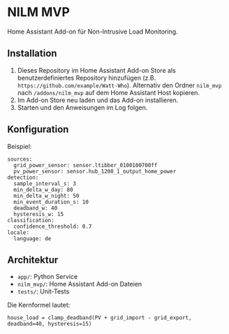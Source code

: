 # NILM MVP

Home Assistant Add-on für Non-Intrusive Load Monitoring.

## Installation
1. Dieses Repository im Home Assistant Add-on Store als benutzerdefiniertes Repository hinzufügen (z.B. `https://github.com/example/Watt-Who`). Alternativ den Ordner `nilm_mvp` nach `/addons/nilm_mvp` auf dem Home Assistant Host kopieren.
2. Im Add-on Store neu laden und das Add-on installieren.
3. Starten und den Anweisungen im Log folgen.

## Konfiguration
Beispiel:

```
sources:
  grid_power_sensor: sensor.ltibber_0100100700ff
  pv_power_sensor: sensor.hub_1200_1_output_home_power
detection:
  sample_interval_s: 3
  min_delta_w_day: 80
  min_delta_w_night: 50
  min_event_duration_s: 10
  deadband_w: 40
  hysteresis_w: 15
classification:
  confidence_threshold: 0.7
locale:
  language: de
```

## Architektur
- `app/`: Python Service
- `nilm_mvp/`: Home Assistant Add-on Dateien
- `tests/`: Unit-Tests

Die Kernformel lautet:

```
house_load = clamp_deadband(PV + grid_import - grid_export, deadband=40, hysteresis=15)
```
